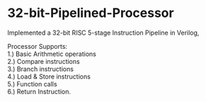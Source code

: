 # 32-bit-Pipelined-Processor
Implemented a 32-bit RISC 5-stage Instruction Pipeline in Verilog, 

Processor Supports:
<br />1.) Basic Arithmetic operations
<br />2.) Compare instructions
<br />3.) Branch instructions
<br />4.) Load & Store instructions
<br />5.) Function calls 
<br />6.) Return Instruction.
